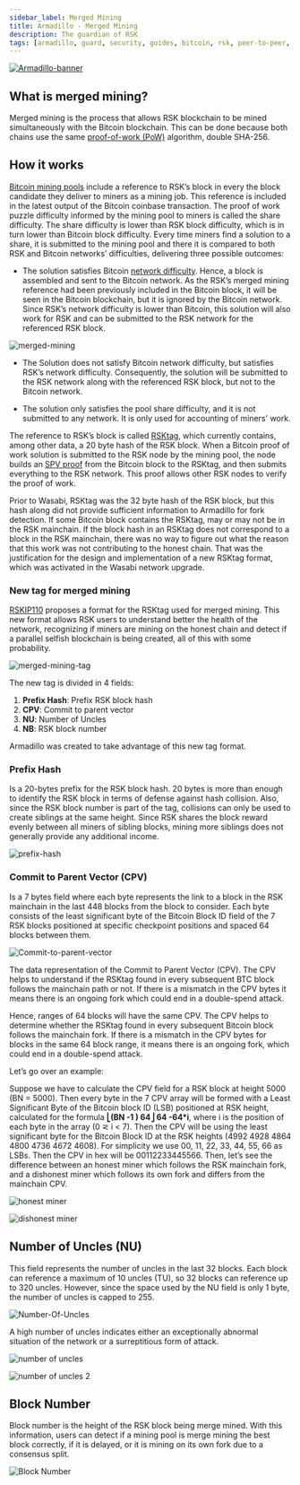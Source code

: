 ```yaml
---
sidebar_label: Merged Mining
title: Armadillo - Merged Mining
description: The guardian of RSK
tags: [armadillo, guard, security, guides, bitcoin, rsk, peer-to-peer, merged-mining, blockchain]
---
```


[![Armadillo-banner](/img/guides/armadillo/Armadillo_banner.png)](/guides/armadillo/)

## What is merged mining?

Merged mining is the process that allows RSK blockchain to be mined simultaneously with the Bitcoin blockchain.
This can be done because both chains use the same [proof-of-work (PoW)](https://en.wikipedia.org/wiki/Proof_of_work) algorithm,
double SHA-256.

## How it works

[Bitcoin mining pools](https://developers.rsk.co/rsk/architecture/mining/) include a reference to RSK’s block in every the block candidate they deliver to miners as a mining job. This reference is included in the latest output of the Bitcoin coinbase transaction. The proof of work puzzle difficulty informed by the mining pool to miners is called the share difficulty. The share difficulty is lower than RSK block difficulty, which is in turn lower than Bitcoin block difficulty.
Every time miners find a solution to a share, it is submitted to the mining pool and there it is compared to both RSK and Bitcoin networks’ difficulties,
delivering three possible outcomes:

- The solution satisfies Bitcoin [network difficulty](https://en.bitcoin.it/wiki/Difficulty).
  Hence, a block is assembled and sent to the Bitcoin network.
  As the RSK’s merged mining reference had been previously included in the Bitcoin block, it will be seen in the Bitcoin blockchain, but it is ignored by the Bitcoin network.
  Since RSK’s network difficulty is lower than Bitcoin,
  this solution will also work for RSK and can be submitted to the RSK network for the referenced RSK block.

![merged-mining](/img/guides/armadillo/merged-mining.png)

- The Solution does not satisfy Bitcoin network difficulty,
  but satisfies RSK’s network difficulty.
  Consequently, the solution will be submitted to the RSK network along with the referenced RSK block,
  but not to the Bitcoin network.

- The solution only satisfies the pool share difficulty,
  and it is not submitted to any network. It is only used for accounting of miners' work.

The reference to RSK’s block is called [RSKtag](/guides/armadillo/glossary/#rsktag/),
which currently contains, among other data, a 20 byte hash of the RSK block.
When a Bitcoin proof of work solution is submitted to the RSK node by the mining pool,
the node builds an [SPV proof](/guides/armadillo/glossary/#spv-proof)
from the Bitcoin block to the RSKtag, and then submits everything to the RSK network.
This proof allows other RSK nodes to verify the proof of work.

Prior to Wasabi, RSKtag was the 32 byte hash of the RSK block,
but this hash along did not provide sufficient information to Armadillo for fork detection.
If some Bitcoin block contains the RSKtag,
may or may not be in the RSK mainchain.
If the block hash in an RSKtag does not correspond to a block in the RSK mainchain,
there was no way to figure out what the reason that this work was not contributing to the honest chain.
That was the justification for the design and implementation of a new RSKtag format, which was activated in the Wasabi network upgrade.

### New tag for merged mining



[RSKIP110](https://github.com/rsksmart/RSKIPs/blob/master/IPs/RSKIP110.md) proposes a format for the RSKtag used for merged mining.
This new format allows RSK users to understand better the health of the network,
recognizing if miners are mining on the honest chain and detect if a parallel selfish blockchain is being created,
all of this with some probability.

![merged-mining-tag](/img/guides/armadillo/merged-mining-tag.png)

The new tag is divided in 4 fields:
1. **Prefix Hash**: Prefix RSK block hash
2. **CPV**: Commit to parent vector
3. **NU**: Number of Uncles
4. **NB**: RSK block number

Armadillo was created to take advantage of this new tag format.

### Prefix Hash

Is a 20-bytes prefix for the RSK block hash.
20 bytes is more than enough to identify the RSK block in terms of defense against hash collision. Also, since the RSK block number is part of the tag, collisions can only be used to create siblings at the same height. Since RSK shares the block reward evenly between all miners of sibling blocks, mining more siblings does not generally provide any additional income.

![prefix-hash](/img/guides/armadillo/prefix-hash.png)

### Commit to Parent Vector (CPV)

Is a 7 bytes field where each byte represents the link to a block in the RSK mainchain in the last 448 blocks from the block to consider.
Each byte consists of the least significant byte of the Bitcoin Block ID field of the 7 RSK blocks positioned at specific checkpoint positions and
spaced 64 blocks between them.

![Commit-to-parent-vector](/img/guides/armadillo/boxes-bytes-cpv.jpg)

The data representation of the Commit to Parent Vector (CPV).
The CPV helps to understand if the RSKtag found in every subsequent BTC block follows the mainchain path or not.
If there is a mismatch in the CPV bytes it means there is an ongoing fork which could end in a double-spend attack.

Hence, ranges of 64 blocks will have the same CPV.
The CPV helps to determine whether the RSKtag found in every subsequent Bitcoin block follows the mainchain fork.
If there is a mismatch in the CPV bytes for blocks in the same 64 block range, it means there is an ongoing fork, which could end in a double-spend attack.

Let’s go over an example:

Suppose we have to calculate the CPV field for a RSK block at height 5000 (BN = 5000).
Then every byte in the 7 CPV array will be formed with a Least Significant Byte of the Bitcoin block ID (LSB) positioned at RSK height,
calculated for the formula  **⎣(BN -1 ) 64⎦ 64 -64\*i**, where i is the position of each byte in the array (0 ⋜ i < 7).
Then the CPV will be using the least significant byte for the Bitcoin Block ID at the RSK heights (4992 4928 4864 4800 4736 4672 4608).
For simplicity we use 00, 11, 22, 33, 44, 55, 66  as LSBs.
Then the CPV in hex will be 00112233445566.
Then, let’s see the difference between an honest miner which follows the RSK mainchain fork,
and a dishonest miner which follows its own fork and differs from the mainchain CPV.

![honest miner](/img/guides/armadillo/honest-miner.png)

![dishonest miner](/img/guides/armadillo/dishonest-miner.png)

## Number of Uncles (NU)

This field represents the number of uncles in the last 32 blocks.
Each block can reference a maximum of 10 uncles (TU),
so 32 blocks can reference up to 320 uncles. However,
since the space used by the NU field is only 1 byte,
the number of uncles is capped to 255.

![Number-Of-Uncles](/img/guides/armadillo/boxes-bytes-nu.jpg)

A high number of uncles indicates either an exceptionally abnormal situation of the network or a surreptitious form of attack.

![number of uncles](/img/guides/armadillo/number-of-uncles.png)

![number of uncles 2](/img/guides/armadillo/nu-2.png)

## Block Number

Block number is the height of the RSK block being merge mined.
With this information, users can detect if a mining pool is merge mining the best block correctly,
if it is delayed, or it is mining on its own fork due to a consensus split.

![Block Number](/img/guides/armadillo/block-number.png)
